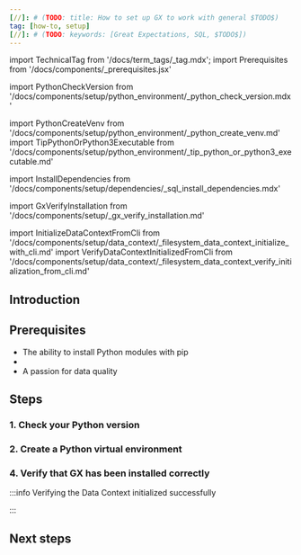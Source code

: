 ```yaml
---
[//]: # (TODO: title: How to set up GX to work with general $TODO$)
tag: [how-to, setup]
[//]: # (TODO: keywords: [Great Expectations, SQL, $TODO$])
---
```


[//]: # (TODO: # How to set up Great Expectations to work with general $TODO$)

import TechnicalTag from '/docs/term_tags/_tag.mdx';
import Prerequisites from '/docs/components/_prerequisites.jsx'

<!-- ## Prerequisites -->

<!-- ### 1. Check your Python version -->
import PythonCheckVersion from '/docs/components/setup/python_environment/_python_check_version.mdx'

<!-- ### 2. Create a Python virtual environment -->
import PythonCreateVenv from '/docs/components/setup/python_environment/_python_create_venv.md'
import TipPythonOrPython3Executable from '/docs/components/setup/python_environment/_tip_python_or_python3_executable.md'

<!-- ### 3. Install GX with optional dependencies for ??? -->
import InstallDependencies from '/docs/components/setup/dependencies/_sql_install_dependencies.mdx'

<!-- ### 4. Verify that GX has been installed correctly -->
import GxVerifyInstallation from '/docs/components/setup/_gx_verify_installation.md'

<!-- ### 5. Initialize a Data Context to store your credentials -->
import InitializeDataContextFromCli from '/docs/components/setup/data_context/_filesystem_data_context_initialize_with_cli.md'
import VerifyDataContextInitializedFromCli from '/docs/components/setup/data_context/_filesystem_data_context_verify_initialization_from_cli.md'

<!-- ### 6. Configure the `config_variables.yml` file with your credentials -->
[//]: # (TODO: import ConfigureCredentialsInDataContext from '/docs/components/setup/dependencies/_postgresql_configure_credentials_in_config_variables_yml.md')


<!-- ## Next steps -->
[//]: # (TODO: import FurtherConfiguration from '/docs/components/setup/next_steps/_links_after_installing_gx.md')


## Introduction

[//]: # (TODO: This guide will walk you through best practices for creating your GX Python environment and demonstrate how to locally install Great Expectations along with the necessary dependencies for working with $TODO$.)

## Prerequisites

<Prerequisites requirePython = {true} requireInstallation = {false} requireDataContext = {false} requireSourceData = {null} requireDatasource = {false} requireExpectationSuite = {false}>

- The ability to install Python modules with pip
- 
- A passion for data quality

</Prerequisites>

## Steps

### 1. Check your Python version

<PythonCheckVersion />

<TipPythonOrPython3Executable />

### 2. Create a Python virtual environment

<PythonCreateVenv />

[//]: # (TODO: ### 3. Install GX with optional dependencies for $TODO$)

[//]: # (TODO: <InstallDependencies install_key="sqlalchemy" database_name="SQL"/>)

### 4. Verify that GX has been installed correctly

<GxVerifyInstallation />

[//]: # (TODO: ### 5. Initialize a Data Context to store your PostgreSQL credentials)

<InitializeDataContextFromCli />

:::info Verifying the Data Context initialized successfully

<VerifyDataContextInitializedFromCli />

:::

[//]: # (TODO: ### 6. Configure the `config_variables.yml` file with your PostgreSQL credentials)

<ConfigureCredentialsInDataContext />

## Next steps

<FurtherConfiguration />


